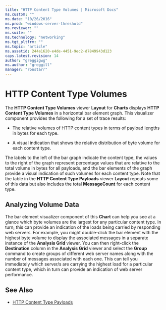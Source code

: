 ```yaml
---
title: "HTTP Content Type Volumes | Microsoft Docs"
ms.custom: ""
ms.date: "10/26/2016"
ms.prod: "windows-server-threshold"
ms.reviewer: ""
ms.suite: ""
ms.technology: "networking"
ms.tgt_pltfrm: ""
ms.topic: "article"
ms.assetid: 244e1620-e4de-4451-9ec2-d7849943d123
caps.latest.revision: 14
author: "greggigwg"
ms.author: "greggill"
manager: "ronstarr"
---
```


# HTTP Content Type Volumes

The **HTTP Content Type Volumes** viewer **Layout** for **Charts** displays **HTTP Content Type Volumes** in a horizontal bar element graph. This visualizer component provides the following for a set of trace results:  
  
-   The relative volumes of HTTP content types in terms of payload lengths in bytes for each type.  
  
-   A visual indication that shows the relative distribution of byte volume for each content type.  
  
 The labels to the left of the bar graph indicate the content type, the values to the right of the graph represent percentage values that are relative to the total volume in bytes for all payloads, and the bar elements of the graph provide a visual indication of such volumes for each content type. Note that the table in the **HTTP Content Type Payloads** viewer **Layout** repeats some of this data but also includes the total **MessageCount** for each content type.  
  
## Analyzing Volume Data  

 The bar element visualizer component of this **Chart** can help you see at a glance which byte volumes are the largest for any particular content type. In turn, this can provide an indication of the loads being carried by responding web servers. For example, you might double-click the bar element with the highest byte volume to display the associated messages in a separate instance of the **Analysis Grid** viewer. You can then right-click the **Destination** column in the **Analysis Grid** viewer and select the **Group** command to create groups of different web server names along with the number of messages associated with each one. This can tell you immediately which server/s are carrying the highest load for a particular content type, which in turn can provide an indication of web server performance.  
  
## See Also  

- [HTTP Content Type Payloads](http-content-type-payloads.md)